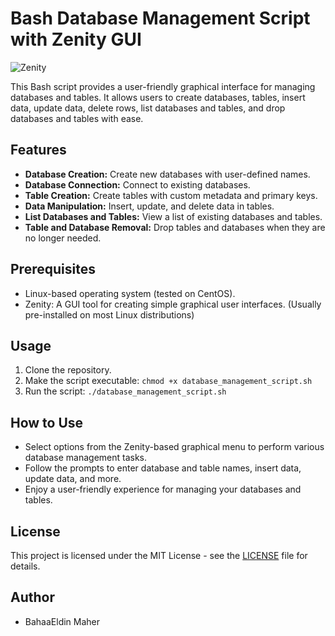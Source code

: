 # Bash Database Management Script with Zenity GUI

![Zenity](https://img.shields.io/badge/Zenity-GUI-blue)

This Bash script provides a user-friendly graphical interface for managing databases and tables. It allows users to create databases, tables, insert data, update data, delete rows, list databases and tables, and drop databases and tables with ease.

## Features

- **Database Creation:** Create new databases with user-defined names.
- **Database Connection:** Connect to existing databases.
- **Table Creation:** Create tables with custom metadata and primary keys.
- **Data Manipulation:** Insert, update, and delete data in tables.
- **List Databases and Tables:** View a list of existing databases and tables.
- **Table and Database Removal:** Drop tables and databases when they are no longer needed.

## Prerequisites

- Linux-based operating system (tested on CentOS).
- Zenity: A GUI tool for creating simple graphical user interfaces. (Usually pre-installed on most Linux distributions)

## Usage

1. Clone the repository.
2. Make the script executable: `chmod +x database_management_script.sh`
3. Run the script: `./database_management_script.sh`

## How to Use

- Select options from the Zenity-based graphical menu to perform various database management tasks.
- Follow the prompts to enter database and table names, insert data, update data, and more.
- Enjoy a user-friendly experience for managing your databases and tables.

## License

This project is licensed under the MIT License - see the [LICENSE](LICENSE) file for details.

## Author

- BahaaEldin Maher
